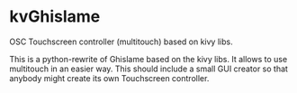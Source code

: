 kvGhislame
==========

OSC Touchscreen controller (multitouch) based on kivy libs.

This is a python-rewrite of Ghislame based on the kivy libs. It allows to use multitouch in an easier way.
This should include a small GUI creator so that anybody might create its own Touchscreen controller.